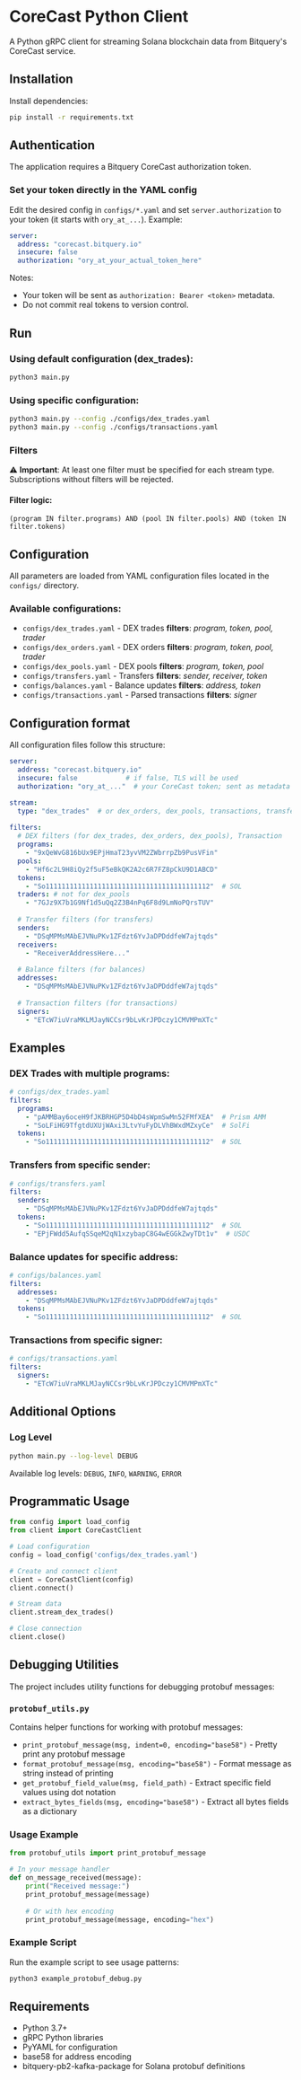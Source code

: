 # CoreCast Python Client

A Python gRPC client for streaming Solana blockchain data from Bitquery's CoreCast service.

## Installation

Install dependencies:
```bash
pip install -r requirements.txt
```

## Authentication

The application requires a Bitquery CoreCast authorization token.

### Set your token directly in the YAML config

Edit the desired config in `configs/*.yaml` and set `server.authorization` to your token (it starts with `ory_at_...`). Example:

```yaml
server:
  address: "corecast.bitquery.io"
  insecure: false
  authorization: "ory_at_your_actual_token_here"
```

Notes:
- Your token will be sent as `authorization: Bearer <token>` metadata.
- Do not commit real tokens to version control.

## Run

### Using default configuration (dex_trades):
```bash
python3 main.py
```

### Using specific configuration:
```bash
python3 main.py --config ./configs/dex_trades.yaml
python3 main.py --config ./configs/transactions.yaml
```

### Filters

⚠️ **Important**: At least one filter must be specified for each stream type. Subscriptions without filters will be rejected.

#### Filter logic:
```
(program IN filter.programs) AND (pool IN filter.pools) AND (token IN filter.tokens)
```

## Configuration

All parameters are loaded from YAML configuration files located in the `configs/` directory.

### Available configurations:

- `configs/dex_trades.yaml` - DEX trades **filters**: *program, token, pool, trader*
- `configs/dex_orders.yaml` - DEX orders **filters**: *program, token, pool, trader*
- `configs/dex_pools.yaml` - DEX pools **filters**: *program, token, pool*
- `configs/transfers.yaml` - Transfers **filters**: *sender, receiver, token*
- `configs/balances.yaml` - Balance updates **filters**: *address, token*
- `configs/transactions.yaml` - Parsed transactions **filters**: *signer*

## Configuration format

All configuration files follow this structure:

```yaml
server:
  address: "corecast.bitquery.io"
  insecure: false            # if false, TLS will be used
  authorization: "ory_at_..."  # your CoreCast token; sent as metadata 'authorization'

stream:
  type: "dex_trades"  # or dex_orders, dex_pools, transactions, transfers, balances
  
filters:
  # DEX filters (for dex_trades, dex_orders, dex_pools), Transaction
  programs:
    - "9xQeWvG816bUx9EPjHmaT23yvVM2ZWbrrpZb9PusVFin"
  pools:
    - "Hf6c2L9H8iQy2f5uF5eBkQK2A2c6R7FZ8pCkU9D1ABCD"
  tokens:
    - "So11111111111111111111111111111111111111112"  # SOL
  traders: # not for dex_pools
    - "7GJz9X7b1G9Nf1d5uQq2Z3B4nPq6F8d9LmNoPQrsTUV"
    
  # Transfer filters (for transfers)
  senders:
    - "DSqMPMsMAbEJVNuPKv1ZFdzt6YvJaDPDddfeW7ajtqds"
  receivers:
    - "ReceiverAddressHere..."
    
  # Balance filters (for balances)
  addresses:
    - "DSqMPMsMAbEJVNuPKv1ZFdzt6YvJaDPDddfeW7ajtqds"
    
  # Transaction filters (for transactions)
  signers:
    - "ETcW7iuVraMKLMJayNCCsr9bLvKrJPDczy1CMVMPmXTc"
```

## Examples

### DEX Trades with multiple programs:
```yaml
# configs/dex_trades.yaml
filters:
  programs:
    - "pAMMBay6oceH9fJKBRHGP5D4bD4sWpmSwMn52FMfXEA"  # Prism AMM
    - "SoLFiHG9TfgtdUXUjWAxi3LtvYuFyDLVhBWxdMZxyCe"  # SolFi
  tokens:
    - "So11111111111111111111111111111111111111112"  # SOL
```

### Transfers from specific sender:
```yaml  
# configs/transfers.yaml
filters:
  senders:
    - "DSqMPMsMAbEJVNuPKv1ZFdzt6YvJaDPDddfeW7ajtqds"
  tokens:
    - "So11111111111111111111111111111111111111112"  # SOL
    - "EPjFWdd5AufqSSqeM2qN1xzybapC8G4wEGGkZwyTDt1v"  # USDC
```

### Balance updates for specific address:
```yaml
# configs/balances.yaml  
filters:
  addresses:
    - "DSqMPMsMAbEJVNuPKv1ZFdzt6YvJaDPDddfeW7ajtqds"
  tokens:
    - "So11111111111111111111111111111111111111112"  # SOL
```

### Transactions from specific signer:
```yaml
# configs/transactions.yaml
filters:
  signers:
    - "ETcW7iuVraMKLMJayNCCsr9bLvKrJPDczy1CMVMPmXTc"
```

## Additional Options

### Log Level
```bash
python main.py --log-level DEBUG
```

Available log levels: `DEBUG`, `INFO`, `WARNING`, `ERROR`

## Programmatic Usage

```python
from config import load_config
from client import CoreCastClient

# Load configuration
config = load_config('configs/dex_trades.yaml')

# Create and connect client
client = CoreCastClient(config)
client.connect()

# Stream data
client.stream_dex_trades()

# Close connection
client.close()
```

## Debugging Utilities

The project includes utility functions for debugging protobuf messages:

### `protobuf_utils.py`

Contains helper functions for working with protobuf messages:

- `print_protobuf_message(msg, indent=0, encoding="base58")` - Pretty print any protobuf message
- `format_protobuf_message(msg, encoding="base58")` - Format message as string instead of printing
- `get_protobuf_field_value(msg, field_path)` - Extract specific field values using dot notation
- `extract_bytes_fields(msg, encoding="base58")` - Extract all bytes fields as a dictionary

### Usage Example

```python
from protobuf_utils import print_protobuf_message

# In your message handler
def on_message_received(message):
    print("Received message:")
    print_protobuf_message(message)
    
    # Or with hex encoding
    print_protobuf_message(message, encoding="hex")
```

### Example Script

Run the example script to see usage patterns:
```bash
python3 example_protobuf_debug.py
```

## Requirements

- Python 3.7+
- gRPC Python libraries
- PyYAML for configuration
- base58 for address encoding
- bitquery-pb2-kafka-package for Solana protobuf definitions

